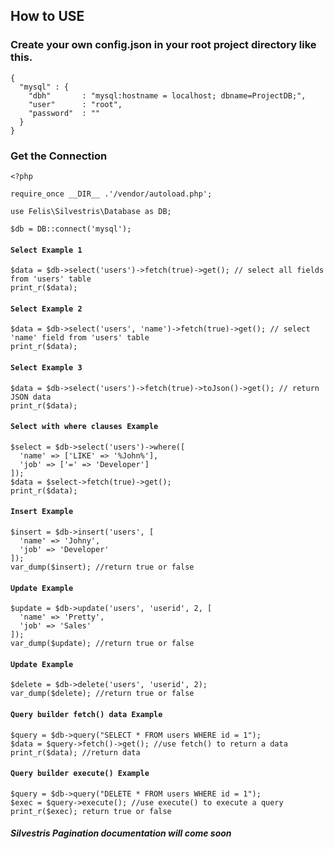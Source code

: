 ## How to USE

### Create your own config.json in your root project directory like this.
```
{
  "mysql" : {
    "dbh"       : "mysql:hostname = localhost; dbname=ProjectDB;",
    "user"      : "root",
    "password"  : ""
  }
}
```

### Get the Connection
```
<?php

require_once __DIR__ .'/vendor/autoload.php';

use Felis\Silvestris\Database as DB;

$db = DB::connect('mysql');

```

#### `Select Example 1`
```
$data = $db->select('users')->fetch(true)->get(); // select all fields from 'users' table
print_r($data);
```

#### `Select Example 2`
```
$data = $db->select('users', 'name')->fetch(true)->get(); // select 'name' field from 'users' table
print_r($data);
```

#### `Select Example 3`
```
$data = $db->select('users')->fetch(true)->toJson()->get(); // return JSON data
print_r($data);
```

#### `Select with where clauses Example`
```
$select = $db->select('users')->where([
  'name' => ['LIKE' => '%John%'],
  'job' => ['=' => 'Developer']
]);
$data = $select->fetch(true)->get();
print_r($data);
```

#### `Insert Example`
```
$insert = $db->insert('users', [
  'name' => 'Johny',
  'job' => 'Developer'
]);
var_dump($insert); //return true or false
```

#### `Update Example`
```
$update = $db->update('users', 'userid', 2, [
  'name' => 'Pretty',
  'job' => 'Sales'
]);
var_dump($update); //return true or false
```

#### `Update Example`
```
$delete = $db->delete('users', 'userid', 2);
var_dump($delete); //return true or false
```

#### `Query builder fetch() data Example`
```
$query = $db->query("SELECT * FROM users WHERE id = 1");
$data = $query->fetch()->get(); //use fetch() to return a data
print_r($data); //return data
```

#### `Query builder execute() Example`
```
$query = $db->query("DELETE * FROM users WHERE id = 1");
$exec = $query->execute(); //use execute() to execute a query
print_r($exec); return true or false
```


##### Silvestris Pagination documentation will come soon
